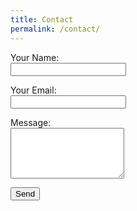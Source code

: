 ```yaml
---
title: Contact
permalink: /contact/
---
```


<!-- markdownlint-disable MD033 -->
<form name="contact" action="/pages/success" method="POST" data-netlify="true">
  <input type="hidden" name="form-name" value="contact" />
  <p>
    <label for="name">Your Name:</label><br />
    <input type="text" id="name" name="name" required />
  </p>
  <p>
    <label for="email">Your Email:</label><br />
    <input type="email" id="email" name="email" required />
  </p>
  <p>
    <label for="message">Message:</label><br />
    <textarea id="message" name="message" rows="5" required></textarea>
  </p>
  <p>
    <button type="submit">Send</button>
  </p>
</form>
